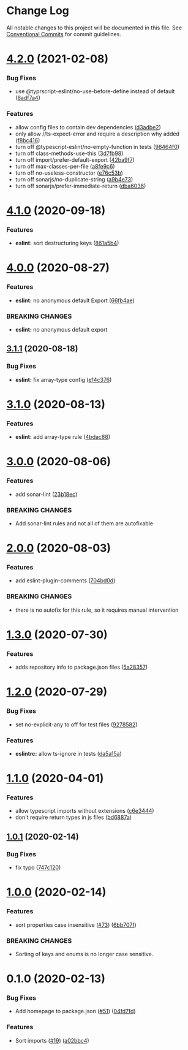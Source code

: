 # Change Log

All notable changes to this project will be documented in this file.
See [Conventional Commits](https://conventionalcommits.org) for commit guidelines.

# [4.2.0](https://github.com/datacamp-engineering/jsconfig/compare/@datacamp/eslint-config@4.1.0...@datacamp/eslint-config@4.2.0) (2021-02-08)


### Bug Fixes

* use @typrscript-eslint/no-use-before-define instead of default ([8adf7a4](https://github.com/datacamp-engineering/jsconfig/commit/8adf7a4f66fe3c854d261ea7371033ebacecf9a3))


### Features

* allow config files to contain dev dependencies ([d3adbe2](https://github.com/datacamp-engineering/jsconfig/commit/d3adbe24ff33fd22325c42a6ff558ad03269f575))
* only allow //ts-expect-error and require a description why added ([f8bc416](https://github.com/datacamp-engineering/jsconfig/commit/f8bc416e0dad7b45f4a27cf3d59457203715daf9))
* turn off @typescript-eslint/no-empty-function in tests ([98464f0](https://github.com/datacamp-engineering/jsconfig/commit/98464f020fd1a2fd2e81e8a3c4651f9264285102))
* turn off class-methods-use-this ([3d7fb98](https://github.com/datacamp-engineering/jsconfig/commit/3d7fb98832e9a8e81ea805f778f29cbf9e64edd4))
* turn off import/prefer-default-export ([42ba9f7](https://github.com/datacamp-engineering/jsconfig/commit/42ba9f7ef22a1f37f0f879ebd44ade3fa6c5cd0d))
* turn off max-classes-per-file ([a8fe9c6](https://github.com/datacamp-engineering/jsconfig/commit/a8fe9c69a148ce862eb27c935a73df2bb8b7cc98))
* turn off no-useless-constructor ([e76c53b](https://github.com/datacamp-engineering/jsconfig/commit/e76c53b225bc91fd7a4bec57c65c1d006fc401a5))
* turn off sonarjs/no-duplicate-string ([a9b4e73](https://github.com/datacamp-engineering/jsconfig/commit/a9b4e7333fd6a6cdd7e7f908312a98b7eee59fc9))
* turn off sonarjs/prefer-immediate-return ([dba6036](https://github.com/datacamp-engineering/jsconfig/commit/dba6036ffd81dfccef482dcf387774739136e3e2))





# [4.1.0](https://github.com/datacamp-engineering/jsconfig/compare/@datacamp/eslint-config@4.0.0...@datacamp/eslint-config@4.1.0) (2020-09-18)


### Features

* **eslint:** sort destructuring keys ([861a5b4](https://github.com/datacamp-engineering/jsconfig/commit/861a5b4))





# [4.0.0](https://github.com/datacamp-engineering/jsconfig/compare/@datacamp/eslint-config@3.1.1...@datacamp/eslint-config@4.0.0) (2020-08-27)


### Features

* **eslint:** no anonymous default Export ([66fb4ae](https://github.com/datacamp-engineering/jsconfig/commit/66fb4ae))


### BREAKING CHANGES

* **eslint:** no anonymous default export





## [3.1.1](https://github.com/datacamp-engineering/jsconfig/compare/@datacamp/eslint-config@3.1.0...@datacamp/eslint-config@3.1.1) (2020-08-18)


### Bug Fixes

* **eslint:** fix array-type config ([e14c376](https://github.com/datacamp-engineering/jsconfig/commit/e14c376))





# [3.1.0](https://github.com/datacamp-engineering/jsconfig/compare/@datacamp/eslint-config@3.0.0...@datacamp/eslint-config@3.1.0) (2020-08-13)


### Features

* **eslint:** add array-type rule ([4bdac88](https://github.com/datacamp-engineering/jsconfig/commit/4bdac88))





# [3.0.0](https://github.com/datacamp-engineering/jsconfig/compare/@datacamp/eslint-config@2.0.0...@datacamp/eslint-config@3.0.0) (2020-08-06)


### Features

* add sonar-lint ([23b18ec](https://github.com/datacamp-engineering/jsconfig/commit/23b18ec))


### BREAKING CHANGES

* Add sonar-lint rules and not all of them are autofixable





# [2.0.0](https://github.com/datacamp-engineering/jsconfig/compare/@datacamp/eslint-config@1.3.0...@datacamp/eslint-config@2.0.0) (2020-08-03)


### Features

* add eslint-plugin-comments ([704bd0d](https://github.com/datacamp-engineering/jsconfig/commit/704bd0d))


### BREAKING CHANGES

* there is no autofix for this rule, so it requires manual intervention





# [1.3.0](https://github.com/datacamp-engineering/jsconfig/compare/@datacamp/eslint-config@1.2.0...@datacamp/eslint-config@1.3.0) (2020-07-30)


### Features

* adds repository info to package.json files ([5a28357](https://github.com/datacamp-engineering/jsconfig/commit/5a28357))





# [1.2.0](https://github.com/datacamp-engineering/jsconfig/compare/@datacamp/eslint-config@1.1.0...@datacamp/eslint-config@1.2.0) (2020-07-29)


### Bug Fixes

* set no-explicit-any to off for test files ([9278582](https://github.com/datacamp-engineering/jsconfig/commit/9278582))


### Features

* **eslintrc:** allow ts-ignore in tests ([da5a15a](https://github.com/datacamp-engineering/jsconfig/commit/da5a15a))





# [1.1.0](https://github.com/datacamp-engineering/jsconfig/compare/@datacamp/eslint-config@1.0.1...@datacamp/eslint-config@1.1.0) (2020-04-01)


### Features

* allow typescript imports without extensions ([c6e3444](https://github.com/datacamp-engineering/jsconfig/commit/c6e3444))
* don't require return types in js files ([bd6887a](https://github.com/datacamp-engineering/jsconfig/commit/bd6887a))





## [1.0.1](https://github.com/datacamp-engineering/jsconfig/compare/@datacamp/eslint-config@1.0.0...@datacamp/eslint-config@1.0.1) (2020-02-14)


### Bug Fixes

* fix typo ([747c120](https://github.com/datacamp-engineering/jsconfig/commit/747c120))





# [1.0.0](https://github.com/datacamp-engineering/jsconfig/compare/@datacamp/eslint-config@0.1.0...@datacamp/eslint-config@1.0.0) (2020-02-14)


### Features

* sort properties case insensitive ([#73](https://github.com/datacamp-engineering/jsconfig/issues/73)) ([6bb707f](https://github.com/datacamp-engineering/jsconfig/commit/6bb707f))


### BREAKING CHANGES

* Sorting of keys and enums is no longer case sensitive.





# 0.1.0 (2020-02-13)


### Bug Fixes

* Add homepage to package.json ([#51](https://github.com/datacamp-engineering/jsconfig/issues/51)) ([04fd7fd](https://github.com/datacamp-engineering/jsconfig/commit/04fd7fd))


### Features

* Sort imports ([#19](https://github.com/datacamp-engineering/jsconfig/issues/19)) ([a02bbc4](https://github.com/datacamp-engineering/jsconfig/commit/a02bbc4))
